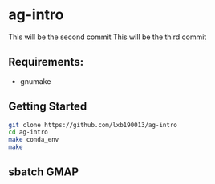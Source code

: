 # ag-intro

This will be the second commit
This will be the third commit

## Requirements:

- gnumake

## Getting Started

```bash
git clone https://github.com/lxb190013/ag-intro
cd ag-intro
make conda_env
make
```

## sbatch GMAP

